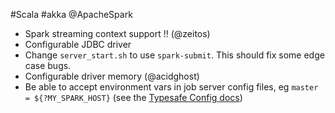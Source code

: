 #Scala #akka @ApacheSpark

* Spark streaming context support !!  (@zeitos)
* Configurable JDBC driver
* Change `server_start.sh` to use `spark-submit`.  This should fix some edge case bugs.
* Configurable driver memory (@acidghost)
* Be able to accept environment vars in job server config files, eg `master = ${?MY_SPARK_HOST}`   (see the [Typesafe Config docs](https://github.com/typesafehub/config#uses-of-substitutions))
